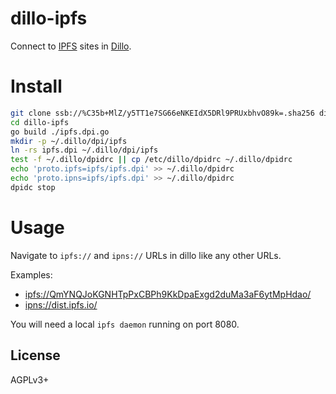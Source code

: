 # dillo-ipfs

Connect to [IPFS][] sites in [Dillo][].

# Install

```sh
git clone ssb://%C35b+MlZ/y5TT1e7SG66eNKEIdX5DRl9PRUxbhvO89k=.sha256 dillo-ipfs
cd dillo-ipfs
go build ./ipfs.dpi.go
mkdir -p ~/.dillo/dpi/ipfs
ln -rs ipfs.dpi ~/.dillo/dpi/ipfs
test -f ~/.dillo/dpidrc || cp /etc/dillo/dpidrc ~/.dillo/dpidrc
echo 'proto.ipfs=ipfs/ipfs.dpi' >> ~/.dillo/dpidrc
echo 'proto.ipns=ipfs/ipfs.dpi' >> ~/.dillo/dpidrc
dpidc stop
```

# Usage

Navigate to `ipfs://` and `ipns://` URLs in dillo like any other URLs.

Examples:
- <ipfs://QmYNQJoKGNHTpPxCBPh9KkDpaExgd2duMa3aF6ytMpHdao/>
- <ipns://dist.ipfs.io/>

You will need a local `ipfs daemon` running on port 8080.

[IPFS]: https://ipfs.io/
[Dillo]: https://dillo.org/

## License

AGPLv3+
